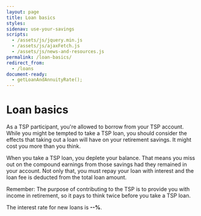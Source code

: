 ```yaml
---
layout: page
title: Loan basics
styles:
sidenav: use-your-savings
scripts:
  - /assets/js/jquery.min.js
  - /assets/js/ajaxFetch.js
  - /assets/js/news-and-resources.js
permalink: /loan-basics/
redirect_from:
  - /loans
document-ready:
  - getLoanAndAnnuityRate();
---
```


# Loan basics

As a TSP participant, you're allowed to borrow from your TSP account. While you might be tempted to take a TSP loan, you should consider the effects that taking out a loan will have on your retirement savings. It might cost you more than you think.

When you take a TSP loan, you deplete your balance. That means you miss out on the compound earnings from those savings had they remained in your account. Not only that, you must repay your loan with interest and the loan fee is deducted from the total loan amount.

Remember: The purpose of contributing to the TSP is to provide you with income in retirement, so it pays to think twice before you take a TSP loan.

<p>The interest rate for new loans is <strong><span id="loan-rate">--%</span></strong>.</p>

<!-- CONTENT END -->
